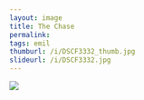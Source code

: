 ```yaml
---
layout: image
title: The Chase
permalink: 
tags: emil
thumburl: /i/DSCF3332_thumb.jpg
slideurl: /i/DSCF3332.jpg 
---
```

![]({{site.url}}/i/DSCF3332.jpg)

